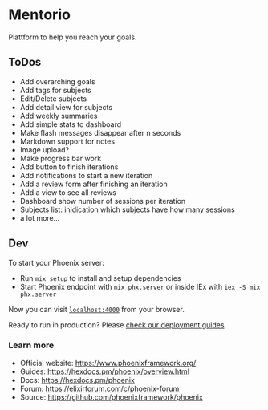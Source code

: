 # Mentorio

Plattform to help you reach your goals.

## ToDos

- Add overarching goals
- Add tags for subjects
- Edit/Delete subjects
- Add detail view for subjects
- Add weekly summaries
- Add simple stats to dashboard
- Make flash messages disappear after n seconds
- Markdown support for notes
- Image upload?
- Make progress bar work
- Add button to finish iterations
- Add notifications to start a new iteration
- Add a review form after finishing an iteration
- Add a view to see all reviews
- Dashboard show number of sessions per iteration
- Subjects list: inidication which subjects have how many sessions
- a lot more...

## Dev

To start your Phoenix server:

- Run `mix setup` to install and setup dependencies
- Start Phoenix endpoint with `mix phx.server` or inside IEx with `iex -S mix phx.server`

Now you can visit [`localhost:4000`](http://localhost:4000) from your browser.

Ready to run in production? Please [check our deployment guides](https://hexdocs.pm/phoenix/deployment.html).

### Learn more

- Official website: https://www.phoenixframework.org/
- Guides: https://hexdocs.pm/phoenix/overview.html
- Docs: https://hexdocs.pm/phoenix
- Forum: https://elixirforum.com/c/phoenix-forum
- Source: https://github.com/phoenixframework/phoenix
